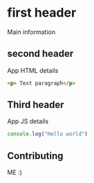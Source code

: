 # first header
Main information

## second header
App HTML details

```html
<p> Text paragraph</p>
```

## Third header
App JS details

```javascript
console.log("Hello world")
```

## Contributing
ME :)
